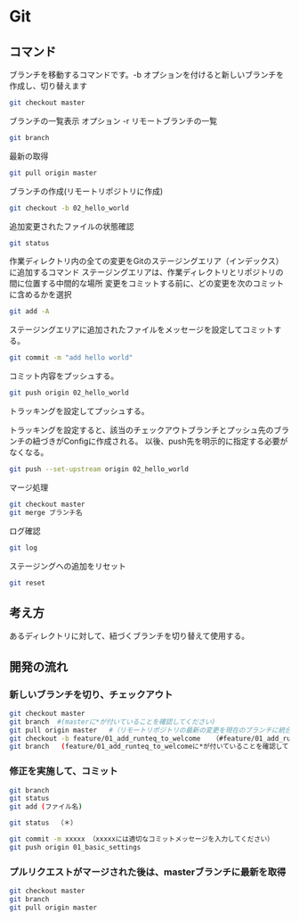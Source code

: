 # Git

## コマンド

ブランチを移動するコマンドです。-b オプションを付けると新しいブランチを作成し、切り替えます

```bash
git checkout master
```

ブランチの一覧表示
オプション
-r リモートブランチの一覧

```bash
git branch
```

最新の取得

```bash
git pull origin master
```

ブランチの作成(リモートリポジトリに作成)

```bash
git checkout -b 02_hello_world
```

追加変更されたファイルの状態確認

```bash
git status
```

作業ディレクトリ内の全ての変更をGitのステージングエリア（インデックス）に追加するコマンド
ステージングエリアは、作業ディレクトリとリポジトリの間に位置する中間的な場所
変更をコミットする前に、どの変更を次のコミットに含めるかを選択

```bash
git add -A
```

ステージングエリアに追加されたファイルをメッセージを設定してコミットする。

```bash
git commit -m "add hello world" 
```

コミット内容をプッシュする。

```bash
git push origin 02_hello_world
```

トラッキングを設定してプッシュする。

トラッキングを設定すると、該当のチェックアウトブランチとプッシュ先のブランチの紐づきがConfigに作成される。
以後、push先を明示的に指定する必要がなくなる。

```bash
git push --set-upstream origin 02_hello_world
```

マージ処理

```bash
git checkout master
git merge ブランチ名
```

ログ確認

```bash
git log
```

ステージングへの追加をリセット

```bash
git reset
```



## 考え方

あるディレクトリに対して、紐づくブランチを切り替えて使用する。

## 開発の流れ

### 新しいブランチを切り、チェックアウト

```bash
git checkout master
git branch  #(masterに*が付いていることを確認してください)
git pull origin master   #（リモートリポジトリの最新の変更を現在のブランチに統合します）
git checkout -b feature/01_add_runteq_to_welcome   （#feature/01_add_runteq_to_welcomeというブランチを作成＆移動します）
git branch   (feature/01_add_runteq_to_welcomeに*が付いていることを確認してください)
```

### 修正を実施して、コミット

```bash
git branch
git status
git add (ファイル名)

git status  （＊）

git commit -m xxxxx （xxxxxには適切なコミットメッセージを入力してください）
git push origin 01_basic_settings
```

### プルリクエストがマージされた後は、masterブランチに最新を取得

```bash
git checkout master
git branch
git pull origin master
```

